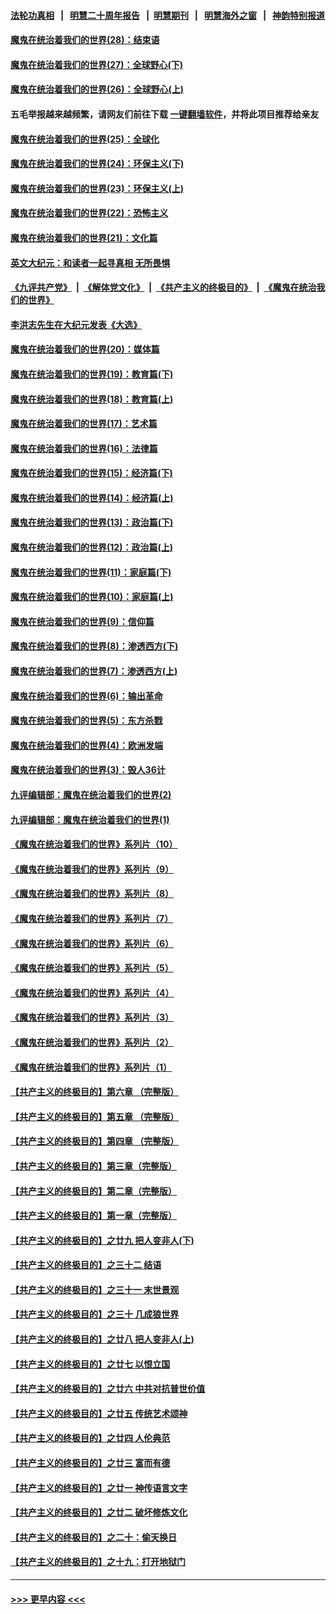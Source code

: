 #### [法轮功真相](https://github.com/gfw-breaker/truth/blob/master/README.md?t=0) &nbsp;&nbsp;|&nbsp;&nbsp; [明慧二十周年报告](https://github.com/gfw-breaker/mh-reports/blob/master/README.md?t=0) &nbsp;&nbsp;|&nbsp;&nbsp;[明慧期刊](https://github.com/gfw-breaker/mh-qikan) &nbsp;&nbsp;|&nbsp;&nbsp; [明慧海外之窗](https://github.com/gfw-breaker/mh-news/blob/master/README.md?t=0) &nbsp;&nbsp;|&nbsp;&nbsp; [神韵特别报道](https://github.com/gfw-breaker/mh-news/blob/master/shenyun.md?t=0)
#### [魔鬼在统治着我们的世界(28)：结束语](../pages/nsc422/n10936246.md?t=06211001) 
#### [魔鬼在统治着我们的世界(27)：全球野心(下)](../pages/nsc422/n10928319.md?t=06211001) 
#### [魔鬼在统治着我们的世界(26)：全球野心(上)](../pages/nsc422/n10900318.md?t=06211001) 
#### 五毛举报越来越频繁，请网友们前往下载 [一键翻墙软件](https://github.com/gfw-breaker/ssr-accounts)，并将此项目推荐给亲友
#### [魔鬼在统治着我们的世界(25)：全球化](../pages/nsc422/n10788205.md?t=06211001) 
#### [魔鬼在统治着我们的世界(24)：环保主义(下)](../pages/nsc422/n10695307.md?t=06211001) 
#### [魔鬼在统治着我们的世界(23)：环保主义(上)](../pages/nsc422/n10688613.md?t=06211001) 
#### [魔鬼在统治着我们的世界(22)：恐怖主义](../pages/nsc422/n10614727.md?t=06211001) 
#### [魔鬼在统治着我们的世界(21)：文化篇](../pages/nsc422/n10597706.md?t=06211001) 
#### [英文大纪元：和读者一起寻真相 无所畏惧](../pages/nsc422/n12542027.md?t=06211001) 
#### [《九评共产党》](https://github.com/begood0513/9ping.md/blob/master/README.md) &nbsp;|&nbsp; [《解体党文化》](../../../../jtdwh.md/blob/master/README.md)  &nbsp;|&nbsp; [《共产主义的终极目的》](../../../../gczydzjmd.md/blob/master/README.md) &nbsp;|&nbsp; [《魔鬼在统治我们的世界》](../../../../mgztzwmdsj.md/blob/master/README.md) 
#### [李洪志先生在大纪元发表《大选》](../pages/nsc422/n12534746.md?t=06211001) 
#### [魔鬼在统治着我们的世界(20)：媒体篇](../pages/nsc422/n10586579.md?t=06211001) 
#### [魔鬼在统治着我们的世界(19)：教育篇(下)](../pages/nsc422/n10564808.md?t=06211001) 
#### [魔鬼在统治着我们的世界(18)：教育篇(上)](../pages/nsc422/n10526970.md?t=06211001) 
#### [魔鬼在统治着我们的世界(17)：艺术篇](../pages/nsc422/n10499093.md?t=06211001) 
#### [魔鬼在统治着我们的世界(16)：法律篇](../pages/nsc422/n10485969.md?t=06211001) 
#### [魔鬼在统治着我们的世界(15)：经济篇(下)](../pages/nsc422/n10469975.md?t=06211001) 
#### [魔鬼在统治着我们的世界(14)：经济篇(上)](../pages/nsc422/n10457370.md?t=06211001) 
#### [魔鬼在统治着我们的世界(13)：政治篇(下)](../pages/nsc422/n10448270.md?t=06211001) 
#### [魔鬼在统治着我们的世界(12)：政治篇(上)](../pages/nsc422/n10444576.md?t=06211001) 
#### [魔鬼在统治着我们的世界(11)：家庭篇(下)](../pages/nsc422/n10440961.md?t=06211001) 
#### [魔鬼在统治着我们的世界(10)：家庭篇(上)](../pages/nsc422/n10435448.md?t=06211001) 
#### [魔鬼在统治着我们的世界(9)：信仰篇](../pages/nsc422/n10432159.md?t=06211001) 
#### [魔鬼在统治着我们的世界(8)：渗透西方(下)](../pages/nsc422/n10429603.md?t=06211001) 
#### [魔鬼在统治着我们的世界(7)：渗透西方(上)](../pages/nsc422/n10426013.md?t=06211001) 
#### [魔鬼在统治着我们的世界(6)：输出革命](../pages/nsc422/n10421536.md?t=06211001) 
#### [魔鬼在统治着我们的世界(5)：东方杀戮](../pages/nsc422/n10417707.md?t=06211001) 
#### [魔鬼在统治着我们的世界(4)：欧洲发端](../pages/nsc422/n10414890.md?t=06211001) 
#### [魔鬼在统治着我们的世界(3)：毁人36计](../pages/nsc422/n10411583.md?t=06211001) 
#### [九评编辑部：魔鬼在统治着我们的世界(2)](../pages/nsc422/n10410036.md?t=06211001) 
#### [九评编辑部：魔鬼在统治着我们的世界(1)](../pages/nsc422/n10406825.md?t=06211001) 
#### [《魔鬼在统治着我们的世界》系列片（10）](../pages/nsc422/n12292670.md?t=06211001) 
#### [《魔鬼在统治着我们的世界》系列片（9）](../pages/nsc422/n12290859.md?t=06211001) 
#### [《魔鬼在统治着我们的世界》系列片（8）](../pages/nsc422/n12287445.md?t=06211001) 
#### [《魔鬼在统治着我们的世界》系列片（7）](../pages/nsc422/n12283425.md?t=06211001) 
#### [《魔鬼在统治着我们的世界》系列片（6）](../pages/nsc422/n12282314.md?t=06211001) 
#### [《魔鬼在统治着我们的世界》系列片（5）](../pages/nsc422/n12281419.md?t=06211001) 
#### [《魔鬼在统治着我们的世界》系列片（4）](../pages/nsc422/n12274024.md?t=06211001) 
#### [《魔鬼在统治着我们的世界》系列片（3）](../pages/nsc422/n12271322.md?t=06211001) 
#### [《魔鬼在统治着我们的世界》系列片（2）](../pages/nsc422/n12269049.md?t=06211001) 
#### [《魔鬼在统治着我们的世界》系列片（1）](../pages/nsc422/n12267575.md?t=06211001) 
#### [【共产主义的终极目的】第六章 （完整版）](../pages/nsc422/n11428913.md?t=06211001) 
#### [【共产主义的终极目的】第五章 （完整版）](../pages/nsc422/n11428912.md?t=06211001) 
#### [【共产主义的终极目的】第四章 （完整版）](../pages/nsc422/n11428907.md?t=06211001) 
#### [【共产主义的终极目的】第三章（完整版）](../pages/nsc422/n11428848.md?t=06211001) 
#### [【共产主义的终极目的】第二章（完整版）](../pages/nsc422/n11428831.md?t=06211001) 
#### [【共产主义的终极目的】第一章（完整版）](../pages/nsc422/n11417651.md?t=06211001) 
#### [【共产主义的终极目的】之廿九 把人变非人(下)](../pages/nsc422/n11344140.md?t=06211001) 
#### [【共产主义的终极目的】之三十二 结语](../pages/nsc422/n11360535.md?t=06211001) 
#### [【共产主义的终极目的】之三十一 末世景观](../pages/nsc422/n11351129.md?t=06211001) 
#### [【共产主义的终极目的】之三十 几成狼世界](../pages/nsc422/n11348280.md?t=06211001) 
#### [【共产主义的终极目的】之廿八 把人变非人(上)](../pages/nsc422/n11340492.md?t=06211001) 
#### [【共产主义的终极目的】之廿七 以恨立国](../pages/nsc422/n11336944.md?t=06211001) 
#### [【共产主义的终极目的】之廿六 中共对抗普世价值](../pages/nsc422/n11324785.md?t=06211001) 
#### [【共产主义的终极目的】之廿五 传统艺术颂神](../pages/nsc422/n11296396.md?t=06211001) 
#### [【共产主义的终极目的】之廿四 人伦典范](../pages/nsc422/n11296397.md?t=06211001) 
#### [【共产主义的终极目的】之廿三 富而有德](../pages/nsc422/n11283598.md?t=06211001) 
#### [【共产主义的终极目的】之廿一 神传语言文字](../pages/nsc422/n11263265.md?t=06211001) 
#### [【共产主义的终极目的】之廿二 破坏修炼文化](../pages/nsc422/n11245728.md?t=06211001) 
#### [【共产主义的终极目的】之二十：偷天换日](../pages/nsc422/n11238846.md?t=06211001) 
#### [【共产主义的终极目的】之十九：打开地狱门](../pages/nsc422/n11206376.md?t=06211001) 

----
#### [ >>> 更早内容 <<< ](../indexes/nsc422-earlier.md)
